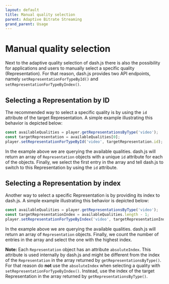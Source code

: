 ```yaml
---
layout: default
title: Manual quality selection
parent: Adaptive Bitrate Streaming
grand_parent: Usage
---
```


# Manual quality selection

Next to the adaptive quality selection of dash.js there is also the possibility for applications and users to
manually select a specific quality (Representation). For that reason, dash.js provides two API endpoints, namely
`setRepresentationForTypeById()` and `setRepresentationForTypeByIndex()`.

## Selecting a Representation by ID

The recommended way to select a specific quality is by using the `id` attribute of the target Representation. A simple
example illustrating this behavior is depicted below:

````js
const availableQualities = player.getRepresentationsByType('video');
const targetRepresentation = availableQualities[0];
player.setRepresentationForTypeById('video', targetRepresentation.id);
````

In the example above we are querying the available qualities. dash.js will return an array of `Representation` objects
with a unique `id` attribute for each of the objects. Finally, we select the first entry in the array and tell dash.js
to switch to this Representation by using the `id` attribute.

## Selecting a Representation by index

Another way to select a specific Representation is by providing its index to dash.js. A simple example illustrating this
behavior is depicted below:

````js
const availableQualities = player.getRepresentationsByType('video');
const targetRepresentationIndex = availableQualities.length - 1;
player.setRepresentationForTypeByIndex('video', targetRepresentationIndex);
````

In the example above we are querying the available qualities. dash.js will return an array of `Representation` objects.
Finally, we count the number of entries in the array and select the one with the highest index.

**Note:** Each `Representation` object has an attribute `absoluteIndex`. This attribute is used internally by
dash.js
and might be different from the index of the `Representation` in the array returned by `getRepresentationsByType()`. For
that reason do **not**  use the `absoluteIndex` when selecting a quality with `setRepresentationForTypeByIndex()`.
Instead, use the index of the target Representation in the array returned by `getRepresentationsByType()`. 
